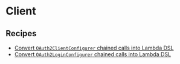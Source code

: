 # Client

## Recipes

* [Convert `OAuth2ClientConfigurer` chained calls into Lambda DSL](./oauth2clientlambdadsl.md)
* [Convert `OAuth2LoginConfigurer` chained calls into Lambda DSL](./oauth2loginlambdadsl.md)


